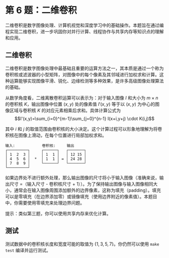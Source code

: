 # 第 6 题：二维卷积

二维卷积是数字图像处理、计算机视觉和深度学习中的基础操作。本题旨在通过编程实现二维卷积，进一步巩固你对并行计算、线程协作与共享内存等知识点的理解和应用。

## 二维卷积

二维卷积是数字图像处理中最基础且重要的运算方法之一，其本质是通过一个称为卷积核或滤波器的小型矩阵，对图像中的每个像素及其邻域进行加权求和计算。这种运算能够实现图像平滑、锐化、边缘检测等多种效果，是许多高级图像处理算法的基础。

从数学角度看，二维离散卷积运算可以表示为：对于输入图像 $I$ 和大小为 $m \times n$ 的卷积核 $K$，输出图像中位置 $(x,y)$ 处的像素值 $I'(x,y)$ 等于以 $(x,y)$ 为中心的图像区域与卷积核 $K$ 的对应元素相乘后求和。具体计算公式为 $$I'(x,y)=\sum_{i=0}^{m-1}\sum_{j=0}^{n-1} I(x+i,y+j) \cdot K(i,j)$$

其中 $i$ 和 $j$ 的取值范围由卷积核的大小决定。这个计算过程可以形象地理解为将卷积核在图像上滑动，在每个位置进行局部加权求和。

```
输入:            卷积核:     输出
┌─────────┐     ┌──────┐   ┌───────┐
│ 1  2  3 │     │ 1  1 │   │ 12 15 │
│ 4  5  6 │  *  │ 1  1 │ = │ 24 28 │
│ 7  8  9 │     └──────┘   └───────┘
└─────────┘
```

如果边界处不进行额外处理，那么输出图像的尺寸将小于输入图像（准确来说，输出尺寸 =（输入尺寸 - 卷积核尺寸 + 1））。为了保持输出图像与输入图像相同大小，通常会在输入图像周围添加额外的边界像素，这称为填充（padding）。填充可以是零填充（在边界添加零）或镜像填充（使用边界附近的像素值）。本题目中，你需要使用零填充来处理边界问题。

提示：类似第三题，你可以使用共享内存来优化计算。

## 测试

测试数据中的卷积核长度和宽度可能的取值为 $\{1, 3, 5, 7\}$。你仍然可以使用 `make test` 编译并运行测试。